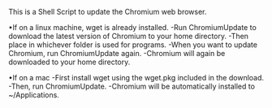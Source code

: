 This is a Shell Script to update the Chromium web browser.

•If on a linux machine, wget is already installed. 
	-Run ChromiumUpdate to download the latest version of Chromium to your home directory.
	-Then place in whichever folder is used for programs.
	-When you want to update Chromium, run ChromiumUpdate again. 
	-Chromium will again be downloaded to your home directory.

•If on a mac
	-First install wget using the wget.pkg included in the download.
	-Then, run ChromiumUpdate.
	-Chromium will be automatically installed to ~/Applications.

